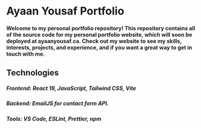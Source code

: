 # Ayaan Yousaf Portfolio

#### Welcome to my personal portfolio repository! This repository contains all of the source code for my personal portfolio website, which will soon be deployed at ayaanyousaf.ca. Check out my website to see my skills, interests, projects, and experience, and if you want a great way to get in touch with me.

## Technologies
##### Frontend: React 19, JavaScript, Tailwind CSS, Vite
##### Backend: EmailJS for contact form API.
##### Tools: VS Code, ESLint, Prettier, npm
